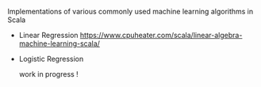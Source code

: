 Implementations of various commonly used machine learning algorithms in Scala

- Linear Regression https://www.cpuheater.com/scala/linear-algebra-machine-learning-scala/
- Logistic Regression

  work in progress !

